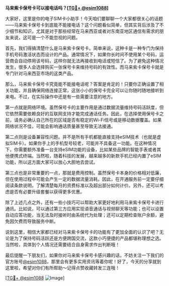 **马来紫卡保号卡可以接电话吗？[[TG💪+ @esim1088](https://t.me/s/esim1088)]**

大家好，这里是你的电子SIM卡小助手！今天咱们要聊聊一个大家都很关心的话题——马来紫卡保号卡到底能不能接电话？这个问题看似简单，但其实背后涉及了不少细节和知识，尤其是对于那些经常在马来西亚或者对东南亚地区通信有需求的朋友来说，这可是一个不能忽视的问题。

首先，我们得搞清楚什么是马来紫卡保号卡。简单来说，这种卡是一种专门为保持手机号码激活状态而设计的产品。通常情况下，如果你长时间不使用某个号码，运营商会自动停用该号码，这样你就无法再接收到电话或短信了。为了避免这种情况发生，很多人会选择购买一张保号卡来维持号码的有效性。而马来紫卡保号卡就是专门针对马来西亚市场的这类产品。

那么，马来紫卡保号卡究竟能不能接电话呢？答案是肯定的！只要你正确设置了相关功能，并且确保网络连接正常，这张小小的保号卡完全可以让你随时随地接听到来电。不过，在实际操作中还是有一些需要注意的地方。

第一点就是网络环境。虽然保号卡的主要作用是通过数据流量维持号码活跃度，但它依然需要依赖良好的互联网支持才能完成通话任务。因此，在选择使用保号卡之前，请务必确认自己所在的区域是否有稳定的Wi-Fi信号或是移动数据覆盖。如果网络状况不佳，可能会影响通话质量甚至导致无法接通。

第二点则是设备兼容性问题。并不是所有手机都能直接支持eSIM技术（也就是虚拟SIM卡）。如果你手上的手机型号较老，可能并不具备这一功能。在这种情况下，你需要额外准备一台支持eSIM功能的设备，比如某些品牌的智能手表或者其他便携式终端。当然啦，随着科技的发展，越来越多的新款手机已经内置了eSIM功能，所以这方面大家可以放心大胆地去尝试。

第三点也是非常重要的一点，那就是费用控制。虽然保号卡本身的价格相对低廉，但在使用过程中可能会产生一定的数据流量消耗。因此，在开通服务前一定要仔细阅读条款说明，了解清楚每月的资费标准以及超出部分如何计价。另外，还可以考虑是否有必要升级套餐以获得更多优惠。

除了上述几点之外，还有一些小技巧可以帮助大家更好地利用马来紫卡保号卡进行通讯。比如说，可以通过第三方应用实现语音通话与视频聊天等功能；也可以设置自动应答功能，当无法及时接听时由系统代为处理；还可以定期检查账户余额，避免因欠费而导致服务中断。

说到这里，相信大家都已经对马来紫卡保号卡的功能有了更加全面的认识了吧？无论是为了保持号码活跃还是方便跨国交流，这款小巧便捷的产品都堪称理想之选。当然啦，具体到个人情况还需要结合自身需求作出判断哦！

最后提醒一下朋友们，如果你对马来紫卡保号卡感兴趣的话，不妨关注一下我们的官方账号[@esim1088](https://t.me/s/esim1088)，那里会有更多实用资讯等着你呢！好了，今天的分享就到这里啦，希望对你们有所帮助～记得点赞收藏转发三连哦！

[[TG💪+ @esim1088](https://t.me/s/esim1088) ![Image](https://i.postimg.cc/4NQfJmqS/Snipaste-2025-05-13-00-14-12.png)]